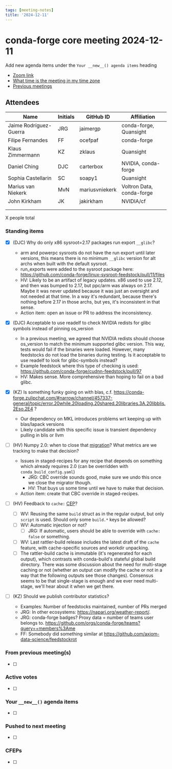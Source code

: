 ```yaml
---
tags: [meeting-notes]
title: '2024-12-11'
---
```

# conda-forge core meeting 2024-12-11

Add new agenda items under the `Your __new__() agenda items` heading

- [Zoom link](https://zoom.us/j/9138593505?pwd=SWh3dE1IK05LV01Qa0FJZ1ZpMzJLZz09)
- [What time is the meeting in my time zone](https://dateful.com/convert/utc?t=5pm)
- [Previous meetings](https://conda-forge.org/community/minutes/)

## Attendees

| Name                    | Initials | GitHub ID        | Affiliation                 |
| ----------------------- | -------- | ---------------  | --------------------------- |
| Jaime Rodríguez-Guerra  | JRG      | jaimergp         | conda-forge, Quansight      |
| Filipe Fernandes        | FF       | ocefpaf          | conda-forge                 |
| Klaus Zimmermann        | KZ       | zklaus           | Quansight                   |
| Daniel Ching            | DJC      | carterbox        | NVIDIA, conda-forge         |
| Sophia Castellarin      | SC       | soapy1           | Quansight                   |
| Marius van Niekerk      | MvN      | mariusvniekerk   | Voltron Data, conda-forge |
| John Kirkham            | JK       | jakirkham        | NVIDIA/cf                   |
|                         |          |                  |                             |
|                         |          |                  |                             |

X people total

### Standing items

- [x] (DJC) Why do only x86 sysroot=2.17 packages run export `__glibc`?
    - arm and powerpc sysroots do not have the run export until later versions, this means there is no minimum `__glibc` version for alt archs when built with the default sysroot.
    - run_exports were added to the sysroot package here: https://github.com/conda-forge/linux-sysroot-feedstock/pull/11/files
    - HV: Likely to be an artifact of legacy updates. x86 used to use 2.12, and then was bumped to 2.17, but ppc/arm was always on 2.17. Maybe it was never updated because it was just an oversight and not needed at that time. In a way it's redundant, because there's nothing before 2.17 in those archs, but yes, it's inconsistent in that sense.
    - Action item: open an issue or PR to address the inconsistency.
- [x] (DJC) Acceptable to use readelf to check NVIDIA redists for glibc symbols instead of pinning os_version
    - In a previous meeting, we agreed that NVIDIA redists should choose os_version to match the minimum supported glibc version. This way, tests would fail if the binaries were loaded. However, many feedstocks do not load the binaries during testing. Is it acceptable to use readelf to look for glibc-symbols instead?
    - Example feedstock where this type of checking is used: https://github.com/conda-forge/cudnn-feedstock/pull/97
    - HV: Makes sense. More comprehensive than hoping to fail on a bad glibc.

- [x] (KZ) Is something funky going on with blas, c.f. https://conda-forge.zulipchat.com/#narrow/channel/457337-general/topic/error.20while.20loading.20shared.20libraries.3A.20libblis.2Eso.2E4 ?
    - Our dependency on MKL introduces problems wrt keeping up with blas/lapack versions
    - Likely candidate with this specific issue is transient dependency pulling in blis or llvm

- [ ] (HV) Numpy 2.0: when to close that [migration](https://conda-forge.org/status/migration/?name=numpy2)? What metrics are we tracking to make that decision?
  - Issues in staged-recipes for any recipe that depends on something which already requires 2.0 (can be overridden with `conda_build_config.yaml`)
      - JRG: CBC override sounds good, make sure we undo this once we close the migrator though.
      - HV: That buys us some time until we have to make that decision.
  - Action item: create that CBC override in staged-recipes.
- [ ] (HV) Feedback to `cache:` [CEP](https://github.com/conda/ceps/pull/102)?
    - [ ] WV: Reusing the same `build` struct as in the regular output, but only `script` is used. Should only some `build.*` keys be allowed?
    - [ ] WV: Automatic injection or not?
        - [ ] JRG: If automatic, users should be able to override with `cache: false` or something.
    - [ ] WV: Last rattler-build release includes the latest draft of the `cache` feature, with cache-specific sources and workdir unpacking.
    - [ ] The rattler-build cache is immutable (it's regenerated for each output), which contrasts with conda-build's stateful global build directory. There was some discussion about the need for multi-stage caching or not (whether an output can modify the cache or not in a way that the following outputs see those changes). Consensus seems to be that single-stage is enough and we ever need multi-stage, we'll hear about it when we get there.
- [ ] (KZ) Should we publish contributor statistics?
    - Examples: Number of feedstocks maintained, number of PRs merged
    - JRG: In other ecosystems: https://napari.org/weather-report/.
    - JRG: conda-forge badges? Proxy data = number of teams user belongs to. https://github.com/orgs/conda-forge/teams?query=+members%3Ame
    - FF: Somebody did something similar at https://github.com/axiom-data-science/feedstockrot


### From previous meeting(s)

- [ ]

### Active votes

- [ ]

### Your `__new__()` agenda items

- [ ]

### Pushed to next meeting

- [ ]

### CFEPs

- [ ]
